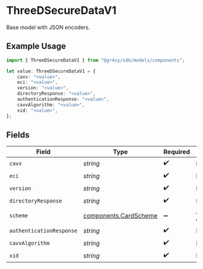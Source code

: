 # ThreeDSecureDataV1

Base model with JSON encoders.

## Example Usage

```typescript
import { ThreeDSecureDataV1 } from "@gr4vy/sdk/models/components";

let value: ThreeDSecureDataV1 = {
    cavv: "<value>",
    eci: "<value>",
    version: "<value>",
    directoryResponse: "<value>",
    authenticationResponse: "<value>",
    cavvAlgorithm: "<value>",
    xid: "<value>",
};
```

## Fields

| Field                                                          | Type                                                           | Required                                                       | Description                                                    |
| -------------------------------------------------------------- | -------------------------------------------------------------- | -------------------------------------------------------------- | -------------------------------------------------------------- |
| `cavv`                                                         | *string*                                                       | :heavy_check_mark:                                             | N/A                                                            |
| `eci`                                                          | *string*                                                       | :heavy_check_mark:                                             | N/A                                                            |
| `version`                                                      | *string*                                                       | :heavy_check_mark:                                             | N/A                                                            |
| `directoryResponse`                                            | *string*                                                       | :heavy_check_mark:                                             | N/A                                                            |
| `scheme`                                                       | [components.CardScheme](../../models/components/cardscheme.md) | :heavy_minus_sign:                                             | An enumeration.                                                |
| `authenticationResponse`                                       | *string*                                                       | :heavy_check_mark:                                             | N/A                                                            |
| `cavvAlgorithm`                                                | *string*                                                       | :heavy_check_mark:                                             | N/A                                                            |
| `xid`                                                          | *string*                                                       | :heavy_check_mark:                                             | N/A                                                            |
